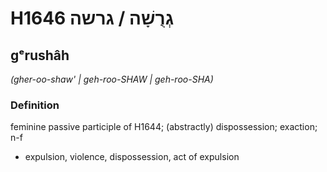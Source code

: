 # H1646 גְרֻשָׁה / גרשה

## gᵉrushâh

_(gher-oo-shaw' | ɡeh-roo-SHAW | ɡeh-roo-SHA)_

### Definition

feminine passive participle of H1644; (abstractly) dispossession; exaction; n-f

- expulsion, violence, dispossession, act of expulsion
